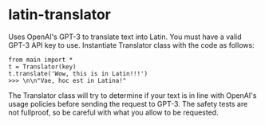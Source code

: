 # latin-translator
Uses OpenAI's GPT-3 to translate text into Latin. You must have a valid GPT-3 API key to use. 
Instantiate Translator class with the code as follows:

    from main import *
    t = Translator(key)
    t.translate('Wow, this is in Latin!!!')
    >>> \n\n"Vae, hoc est in Latina!"


The Translator class will try to determine if your text is in line with OpenAI's usage policies 
before sending the request to GPT-3. The safety tests are not fullproof, so be careful with what
you allow to be requested.
